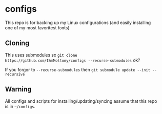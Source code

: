 
# configs

This repo is for backing up my Linux configurations (and easily installing one of my most favoritest fonts)

## Cloning

This uses submodules so `git clone https://github.com/IAmMoltony/configs --recurse-submodules` ok?

If you forgor to `--recurse-submodules` then `git submodule update --init --recursive`

## Warning

All configs and scripts for installing/updating/syncing assume that this repo is in `~/configs`.
